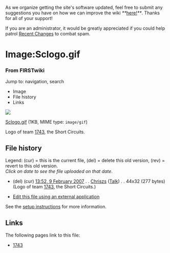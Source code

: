As we organize getting the site's software updated, feel free to submit any
suggestions you have on how we can improve the wiki
_**_[here!](/index.php/User:Hallry/Suggestions "User:Hallry/Suggestions"
)_**_. Thanks for all of your support!

If you are an administrator, it would be greatly appreciated if you could help
patrol [Recent Changes](/index.php/Special:Recentchanges
"Special:Recentchanges" ) to combat spam.

# Image:Sclogo.gif

### From FIRSTwiki

Jump to: navigation, search

  * Image
  * File history
  * Links

![](/media/3/35/Sclogo.gif)

[Sclogo.gif](/media/3/35/Sclogo.gif "Sclogo.gif" ) (1KB, MIME type:
`image/gif`)

Logo of team [1743](/index.php/1743 "1743" ), the Short Circuits.

## File history

Legend: (cur) = this is the current file, (del) = delete this old version,
(rev) = revert to this old version.  
_Click on date to see the file uploaded on that date_.

  * (del) (cur) [13:52, 9 February 2007](/media/3/35/Sclogo.gif "/media/3/35/Sclogo.gif" ) . . [Chriszs](/index.php?title=User:Chriszs&action=edit "User:Chriszs" ) ([Talk](/index.php?title=User_talk:Chriszs&action=edit "User talk:Chriszs" )) . . 44x32 (277 bytes) (Logo of team [1743](/index.php/1743 "1743" ), the Short Circuits.)
  

  * [Edit this file using an external application](/index.php?title=Image:Sclogo.gif&action=edit&externaledit=true&mode=file "Image:Sclogo.gif" )

See the [setup
instructions](http://meta.wikimedia.org/wiki/Help:External_editors
"http://meta.wikimedia.org/wiki/Help:External_editors" ) for more information.

## Links

The following pages link to this file:

  * [1743](/index.php/1743 "1743" )

